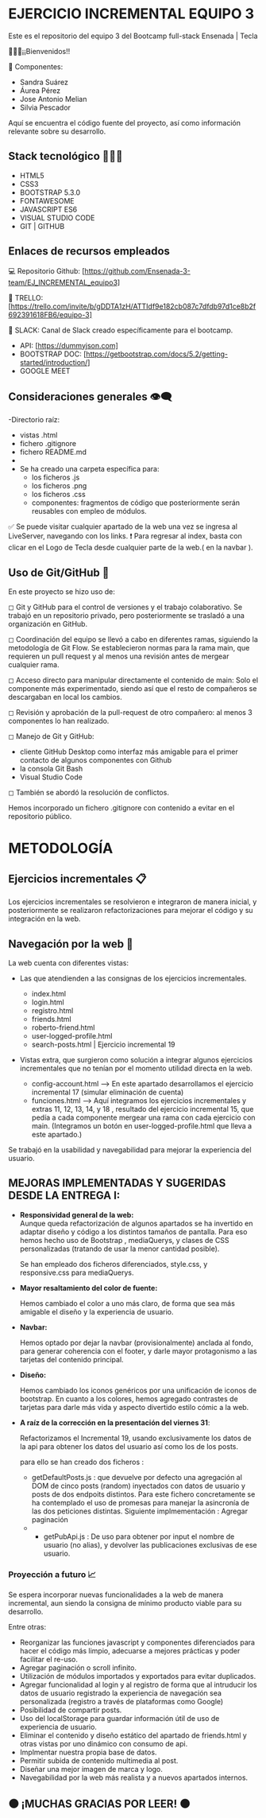 # EJERCICIO INCREMENTAL EQUIPO 3
Este es el repositorio del equipo 3 del Bootcamp full-stack Ensenada | Tecla

👩🏻‍🚀¡¡Bienvenidos!!

👥 Componentes: 
  - Sandra Suárez 
  - Áurea Pérez 
  - Jose Antonio Melian  
  - Silvia Pescador 
  
Aquí se encuentra el código fuente del proyecto, así como información relevante sobre su desarrollo.

## Stack tecnológico 👩🏻‍💻

- HTML5
- CSS3
- BOOTSTRAP 5.3.0
- FONTAWESOME
- JAVASCRIPT ES6
- VISUAL STUDIO CODE
- GIT | GITHUB 

## Enlaces de recursos empleados
💻 Repositorio Github: [https://github.com/Ensenada-3-team/EJ_INCREMENTAL_equipo3]

📇 TRELLO: [https://trello.com/invite/b/gDDTA1zH/ATTIdf9e182cb087c7dfdb97d1ce8b2f692391618FB6/equipo-3]

📲 SLACK: Canal de Slack creado específicamente para el bootcamp.

- API: [https://dummyjson.com]
- BOOTSTRAP DOC: [https://getbootstrap.com/docs/5.2/getting-started/introduction/]
- GOOGLE MEET

## Consideraciones generales 👁‍🗨

-Directorio raíz:
  - vistas .html 
  - fichero .gitignore
  - fichero README.md
- 
- Se ha creado una carpeta específica para:
  - los ficheros .js
  - los ficheros .png
  - los ficheros .css
  - componentes: fragmentos de código que posteriormente serán reusables con empleo de módulos.

✅ Se puede visitar cualquier apartado de la web una vez se ingresa al LiveServer, navegando con los links.
❗ Para regresar al index, basta con clicar en el Logo de Tecla desde cualquier parte de la web.( en la navbar ).

## Uso de Git/GitHub 🌱
En este proyecto se hizo uso de: 

◻ Git y GitHub para el control de versiones y el trabajo colaborativo. Se trabajó en un repositorio privado, pero posteriormente se trasladó a una organización en GitHub.

◻ Coordinación del equipo se llevó a cabo en diferentes ramas, siguiendo la metodología de Git Flow. Se establecieron normas para la rama main, que requieren un pull request y al menos una revisión antes de mergear cualquier rama.

◻ Acceso directo para manipular directamente el contenido de main: Solo el componente más experimentado, siendo así que el resto de compañeros se descargaban en local los cambios. 

◻ Revisión y aprobación de la pull-request de otro compañero: al menos 3 componentes lo han realizado.

◻ Manejo de Git y GitHub: 
  - cliente GitHub Desktop como interfaz más amigable para el primer contacto de algunos componentes con Github 
  - la consola Git Bash  
  - Visual Studio Code 

◻ También se abordó la resolución de conflictos.

Hemos incorporado un fichero .gitignore con contenido a evitar en el repositorio público.


# METODOLOGÍA 
## Ejercicios incrementales 📋
Los ejercicios incrementales se resolvieron e integraron de manera inicial, y posteriormente se realizaron refactorizaciones para mejorar el código y su integración en la web.


## Navegación por la web 🚢

La web cuenta con diferentes vistas:
- Las que atendienden a las consignas de los ejercicios incrementales.
  - index.html
  - login.html
  - registro.html
  - friends.html
  - roberto-friend.html 
  - user-logged-profile.html
  - search-posts.html | Ejercicio incremental 19

- Vistas extra, que surgieron como solución a integrar algunos ejercicios incrementales que no tenían por el momento utilidad directa en la web.
  - config-account.html --> En este apartado desarrollamos el ejercicio incremental 17 (simular eliminación de cuenta)
  - funciones.html --> Aquí integramos los ejercicios incrementales y extras 11, 12, 13, 14, y 18 , resultado del ejercicio incremental 15, que pedía a cada componente mergear una rama con cada ejercicio con main. (Integramos un botón en user-logged-profile.html que lleva a este apartado.)
  

Se trabajó en la usabilidad y navegabilidad para mejorar la experiencia del usuario.

## MEJORAS IMPLEMENTADAS Y SUGERIDAS DESDE LA ENTREGA I:

- **Responsividad general de la web:**  
  Aunque queda refactorización de algunos apartados se ha invertido en adaptar diseño y código a los distintos tamaños de pantalla. Para eso hemos hecho uso de Bootstrap , mediaQuerys, y clases de CSS personalizadas (tratando de usar la menor cantidad posible). 

  Se han empleado dos ficheros diferenciados, style.css, y responsive.css para mediaQuerys.

- **Mayor resaltamiento del color de fuente:** 
  
  Hemos cambiado el color a uno más claro, de forma que sea más amigable el diseño y la experiencia de usuario.

- **Navbar:**
  
  Hemos optado por dejar la navbar (provisionalmente) anclada al fondo, para generar coherencia con el footer, y darle mayor protagonismo a las tarjetas del contenido principal.

- **Diseño:** 
  
  Hemos cambiado los iconos genéricos por una unificación de iconos de bootstrap. 
  En cuanto a los colores, hemos agregado contrastes de tarjetas para darle más vida y aspecto divertido estilo cómic a la web. 

- **A raíz de la corrección en la presentación del viernes 31**:

  Refactorizamos el Incremental 19, usando exclusivamente los datos de la api para obtener los datos del usuario así como los de los posts. 
  
  para ello se han creado dos ficheros :
  
    - getDefaultPosts.js : que devuelve por defecto una agregación al DOM de cinco posts (random) inyectados con datos de usuario y posts de dos endpoits distintos. Para este  fichero concretamente se ha contemplado el uso de promesas para manejar la asincronía de las dos peticiones distintas. Siguiente implmementación : Agregar paginación
  - 
    - getPubApi.js : De uso para obtener por input el nombre de usuario (no alias), y devolver las publicaciones exclusivas de ese usuario. 


### Proyección a futuro 📈
Se espera incorporar nuevas funcionalidades a la web de manera incremental, aun siendo la consigna de mínimo producto viable para su desarrollo.

Entre otras:

- Reorganizar las funciones javascript  y componentes diferenciados para hacer el código más limpio, adecuarse a mejores prácticas y poder facilitar el re-uso.
- Agregar paginación o scroll infinito.
- Utilización de módulos importados y exportados para evitar duplicados.
- Agregar funcionalidad al login y al registro de forma que al intruducir los datos de usuario registrado la experiencia de navegación sea personalizada (registro a través de plataformas como Google)
- Posibilidad de compartir posts.
- Uso del localStorage para guardar información útil de uso de experiencia de usuario.
- Eliminar el contenido y diseño estático del apartado de friends.html y otras vistas por uno dinámico con consumo de api. 
- Implmentar nuestra propia base de datos.
- Permitir subida de contenido multimedia al post.
- Diseñar una mejor imagen de marca y logo.
- Navegabilidad por la web más realista y a nuevos apartados internos.



## ⚫ ¡MUCHAS GRACIAS POR LEER! ⚫